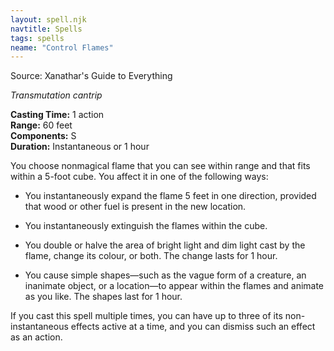 ```yaml
---
layout: spell.njk
navtitle: Spells
tags: spells
neame: "Control Flames"
---
```

Source: Xanathar's Guide to Everything

_Transmutation cantrip_

**Casting Time:** 1 action  
**Range:** 60 feet  
**Components:** S  
**Duration:** Instantaneous or 1 hour

You choose nonmagical flame that you can see within range and that fits within a 5-foot cube. You affect it in one of the following ways:

- You instantaneously expand the flame 5 feet in one direction, provided that wood or other fuel is present in the new location.

- You instantaneously extinguish the flames within the cube.

- You double or halve the area of bright light and dim light cast by the flame, change its colour, or both. The change lasts for 1 hour.

- You cause simple shapes—such as the vague form of a creature, an inanimate object, or a location—to appear within the flames and animate as you like. The shapes last for 1 hour.

If you cast this spell multiple times, you can have up to three of its non-instantaneous effects active at a time, and you can dismiss such an effect as an action.
